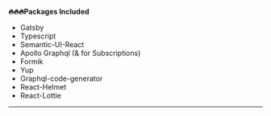 **🔥🔥🔥Packages Included**

- Gatsby
- Typescript
- Semantic-UI-React
- Apollo Graphql (& for Subscriptions)
- Formik
- Yup
- Graphql-code-generator
- React-Helmet
- React-Lottie

---
